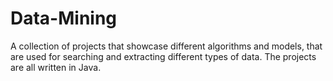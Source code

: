 # Data-Mining
A collection of projects that showcase different algorithms and models, that are used for searching and extracting different types of data. The projects are all written in Java.
